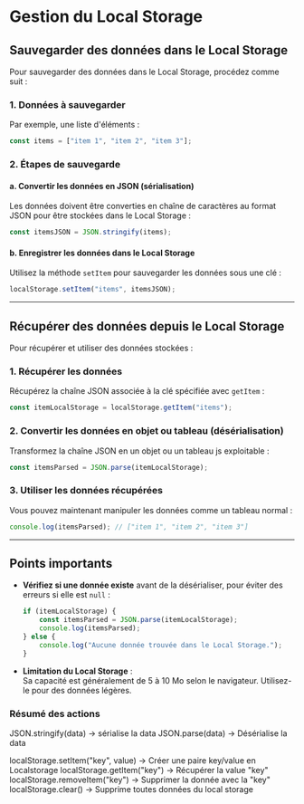 
# Gestion du Local Storage

## Sauvegarder des données dans le Local Storage

Pour sauvegarder des données dans le Local Storage, procédez comme suit :

### 1. Données à sauvegarder

Par exemple, une liste d'éléments :

```js
const items = ["item 1", "item 2", "item 3"];
```

### 2. Étapes de sauvegarde

#### a. Convertir les données en JSON (sérialisation)

Les données doivent être converties en chaîne de caractères au format JSON pour être stockées dans le Local Storage :

```js
const itemsJSON = JSON.stringify(items);
```

#### b. Enregistrer les données dans le Local Storage

Utilisez la méthode `setItem` pour sauvegarder les données sous une clé :

```js
localStorage.setItem("items", itemsJSON);
```

---

## Récupérer des données depuis le Local Storage

Pour récupérer et utiliser des données stockées :

### 1. Récupérer les données

Récupérez la chaîne JSON associée à la clé spécifiée avec `getItem` :

```js
const itemLocalStorage = localStorage.getItem("items");
```

### 2. Convertir les données en objet ou tableau (désérialisation)

Transformez la chaîne JSON en un objet ou un tableau js exploitable :

```js
const itemsParsed = JSON.parse(itemLocalStorage);
```

### 3. Utiliser les données récupérées

Vous pouvez maintenant manipuler les données comme un tableau normal :

```js
console.log(itemsParsed); // ["item 1", "item 2", "item 3"]
```

---

## Points importants

- **Vérifiez si une donnée existe** avant de la désérialiser, pour éviter des erreurs si elle est `null` :

  ```js
  if (itemLocalStorage) {
      const itemsParsed = JSON.parse(itemLocalStorage);
      console.log(itemsParsed);
  } else {
      console.log("Aucune donnée trouvée dans le Local Storage.");
  }
  ```

- **Limitation du Local Storage** :  
  Sa capacité est généralement de 5 à 10 Mo selon le navigateur. Utilisez-le pour des données légères.

### Résumé des actions

JSON.stringify(data) -> sérialise la data
JSON.parse(data)     -> Désérialise la data

localStorage.setItem("key", value) -> Créer une paire key/value en Localstorage
localStorage.getItem("key")        -> Récupérer la value "key"
localStorage.removeItem("key")     -> Supprimer la donnée avec la "key"
localStorage.clear() -> Supprime toutes données du local storage
